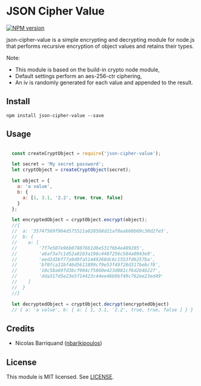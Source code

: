 # JSON Cipher Value
[![NPM version][npm-image]][npm-url]

json-cipher-value is a simple encrypting and decrypting module for node.js that performs recursive encryption of object values and retains their types.

Note:
- This module is based on the build-in crypto node module,
- Default settings perform an aes-256-ctr ciphering,
- An iv is randomly generated for each value and appended to the result.

## Install

```shell
npm install json-cipher-value --save
```

## Usage

```js

  const createCryptObject = require('json-cipher-value');

  let secret = 'My secret password';
  let cryptObject = createCryptObject(secret);

  let object = {
    a: 'a value',
    b: {
      a: [1, 3.1, '2.2', true, true, false]
    }
  };

  let encryptedObject = cryptObject.encrypt(object);
  //{
  //  a: '35747569f964d575521a0205b8d21af8eab60b69c30d2fe5',
  //  b: {
  //    a: [
  //        '7f7e507e96b07807661d6e531f6b4e489205',
  //        'a6af3a7c1d52a8163a196c4487256c584a0943e9',
  //        'eed2d3bf77a9d0fa51449268dc6c1553fd6257ba',
  //        'bf0fca31bf46d5611899cf9e53f49f28d317bebcf8',
  //        '10c58a69fd3bcf904cf5860e423d081cf6d2646227',
  //        'dda317d5e23e5f14423c44ee46b9bf49c762ee23ed49' 
  //    ]
  //  }
  //}

  let decryptedObject = cryptObject.decrypt(encryptedObject)
  // { a: 'a value', b: { a: [ 1, 3.1, '2.2', true, true, false ] } }
```

## Credits

- Nicolas Barriquand ([nbarikipoulos](https://github.com/nbarikipoulos))

## License

This module is MIT licensed. See [LICENSE](./LICENSE.md).

[npm-url]: https://www.npmjs.com/package/json-cipher-value
[npm-image]: https://img.shields.io/npm/v/json-cipher-value.svg